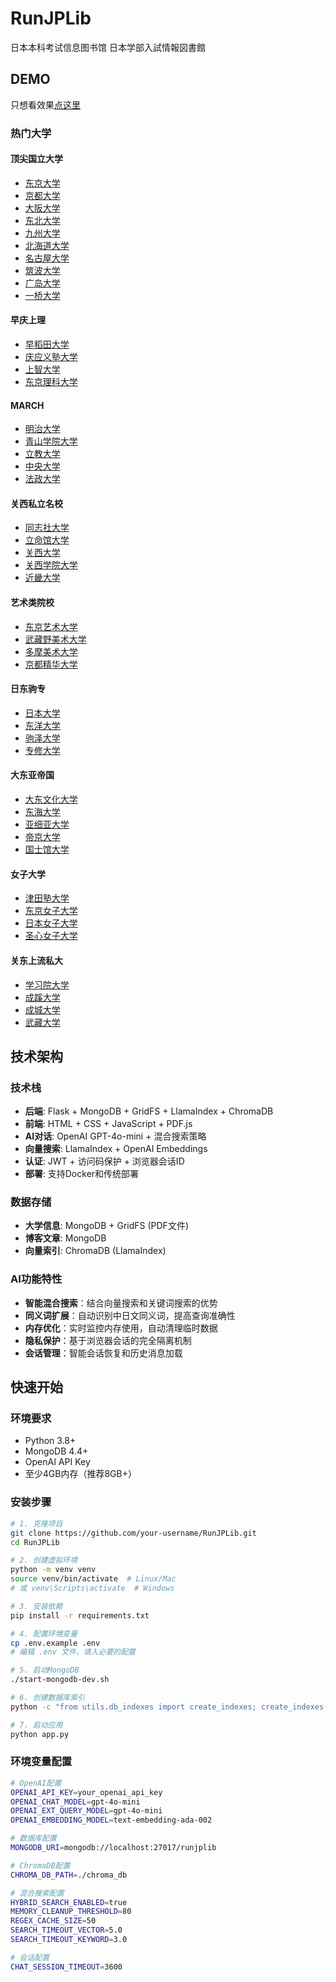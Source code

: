 # RunJPLib
日本本科考试信息图书馆 日本学部入試情報図書館

## DEMO
只想看效果[点这里](https://www.runjplib.com/)

### 热门大学

#### 顶尖国立大学
- [东京大学](https://www.runjplib.com/university/東京大学)
- [京都大学](https://www.runjplib.com/university/京都大学)
- [大阪大学](https://www.runjplib.com/university/大阪大学)
- [东北大学](https://www.runjplib.com/university/東北大学)
- [九州大学](https://www.runjplib.com/university/九州大学)
- [北海道大学](https://www.runjplib.com/university/北海道大学)
- [名古屋大学](https://www.runjplib.com/university/名古屋大学)
- [筑波大学](https://www.runjplib.com/university/筑波大学)
- [广岛大学](https://www.runjplib.com/university/広島大学)
- [一桥大学](https://www.runjplib.com/university/一橋大学)

#### 早庆上理
- [早稻田大学](https://www.runjplib.com/university/早稲田大学)
- [庆应义塾大学](https://www.runjplib.com/university/慶應義塾大学)
- [上智大学](https://www.runjplib.com/university/上智大学)
- [东京理科大学](https://www.runjplib.com/university/東京理科大学)

#### MARCH
- [明治大学](https://www.runjplib.com/university/明治大学)
- [青山学院大学](https://www.runjplib.com/university/青山学院大学)
- [立教大学](https://www.runjplib.com/university/立教大学)
- [中央大学](https://www.runjplib.com/university/中央大学)
- [法政大学](https://www.runjplib.com/university/法政大学)

#### 关西私立名校
- [同志社大学](https://www.runjplib.com/university/同志社大学)
- [立命馆大学](https://www.runjplib.com/university/立命館大学)
- [关西大学](https://www.runjplib.com/university/関西大学)
- [关西学院大学](https://www.runjplib.com/university/関西学院大学)
- [近畿大学](https://www.runjplib.com/university/近畿大学)

#### 艺术类院校
- [东京艺术大学](https://www.runjplib.com/university/東京藝術大学)
- [武藏野美术大学](https://www.runjplib.com/university/武蔵野美術大学)
- [多摩美术大学](https://www.runjplib.com/university/多摩美術大学)
- [京都精华大学](https://www.runjplib.com/university/京都精華大学)

#### 日东驹专
- [日本大学](https://www.runjplib.com/university/日本大学)
- [东洋大学](https://www.runjplib.com/university/東洋大学)
- [驹泽大学](https://www.runjplib.com/university/駒澤大学)
- [专修大学](https://www.runjplib.com/university/専修大学)

#### 大东亚帝国
- [大东文化大学](https://www.runjplib.com/university/大東文化大学)
- [东海大学](https://www.runjplib.com/university/東海大学)
- [亚细亚大学](https://www.runjplib.com/university/亜細亜大学)
- [帝京大学](https://www.runjplib.com/university/帝京大学)
- [国士馆大学](https://www.runjplib.com/university/国士舘大学)

#### 女子大学
- [津田塾大学](https://www.runjplib.com/university/津田塾大学)
- [东京女子大学](https://www.runjplib.com/university/東京女子大学)
- [日本女子大学](https://www.runjplib.com/university/日本女子大学)
- [圣心女子大学](https://www.runjplib.com/university/聖心女子大学)

#### 关东上流私大
- [学习院大学](https://www.runjplib.com/university/学習院大学)
- [成蹊大学](https://www.runjplib.com/university/成蹊大学)
- [成城大学](https://www.runjplib.com/university/成城大学)
- [武藏大学](https://www.runjplib.com/university/武蔵大学)

## 技术架构

### 技术栈
- **后端**: Flask + MongoDB + GridFS + LlamaIndex + ChromaDB
- **前端**: HTML + CSS + JavaScript + PDF.js
- **AI对话**: OpenAI GPT-4o-mini + 混合搜索策略
- **向量搜索**: LlamaIndex + OpenAI Embeddings
- **认证**: JWT + 访问码保护 + 浏览器会话ID
- **部署**: 支持Docker和传统部署

### 数据存储
- **大学信息**: MongoDB + GridFS (PDF文件)
- **博客文章**: MongoDB
- **向量索引**: ChromaDB (LlamaIndex)

### AI功能特性
- **智能混合搜索**：结合向量搜索和关键词搜索的优势
- **同义词扩展**：自动识别中日文同义词，提高查询准确性
- **内存优化**：实时监控内存使用，自动清理临时数据
- **隐私保护**：基于浏览器会话的完全隔离机制
- **会话管理**：智能会话恢复和历史消息加载


## 快速开始

### 环境要求
- Python 3.8+
- MongoDB 4.4+
- OpenAI API Key
- 至少4GB内存（推荐8GB+）

### 安装步骤

```bash
# 1. 克隆项目
git clone https://github.com/your-username/RunJPLib.git
cd RunJPLib

# 2. 创建虚拟环境
python -m venv venv
source venv/bin/activate  # Linux/Mac
# 或 venv\Scripts\activate  # Windows

# 3. 安装依赖
pip install -r requirements.txt

# 4. 配置环境变量
cp .env.example .env
# 编辑 .env 文件，填入必要的配置

# 5. 启动MongoDB
./start-mongodb-dev.sh

# 6. 创建数据库索引
python -c "from utils.db_indexes import create_indexes; create_indexes()"

# 7. 启动应用
python app.py
```

### 环境变量配置

```bash
# OpenAI配置
OPENAI_API_KEY=your_openai_api_key
OPENAI_CHAT_MODEL=gpt-4o-mini
OPENAI_EXT_QUERY_MODEL=gpt-4o-mini
OPENAI_EMBEDDING_MODEL=text-embedding-ada-002

# 数据库配置
MONGODB_URI=mongodb://localhost:27017/runjplib

# ChromaDB配置
CHROMA_DB_PATH=./chroma_db

# 混合搜索配置
HYBRID_SEARCH_ENABLED=true
MEMORY_CLEANUP_THRESHOLD=80
REGEX_CACHE_SIZE=50
SEARCH_TIMEOUT_VECTOR=5.0
SEARCH_TIMEOUT_KEYWORD=3.0

# 会话配置
CHAT_SESSION_TIMEOUT=3600
```
